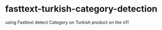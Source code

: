 # fasttext-turkish-category-detection
using Fasttext detect Category on Turkish product on the n11 
